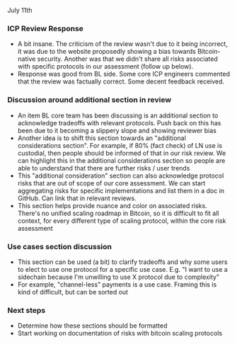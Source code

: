 July 11th

### ICP Review Response

- A bit insane. The criticism of the review wasn't due to it being incorrect, it was due to the website proposedly showing a bias towards Bitcoin-native security. Another was that we didn't share all risks associated with specific protocols in our assessment (follow up below).
- Response was good from BL side. Some core ICP engineers commented that the review was factually correct. Some decent feedback received.

### Discussion around additional section in review

- An item BL core team has been discussing is an additional section to acknowledge tradeoffs with relevant protocols. Push back on this has been due to it becoming a slippery slope and showing reviewer bias
- Another idea is to shift this section towards an "additional considerations section". For example, if 80% (fact check) of LN use is custodial, then people should be informed of that in our risk review. We can highlight this in the additional considerations section so people are able to understand that there are further risks / user trends
- This "additional consideration" section can also acknowledge protocol risks that are out of scope of our core assessment. We can start aggregating risks for specific implementations and list them in a doc in GitHub. Can link that in relevant reviews.
- This section helps provide nuance and color on associated risks. There's no unified scaling roadmap in Bitcoin, so it is difficult to fit all context, for every different type of scaling protocol, within the core risk assessment

### Use cases section discussion

- This section can be used (a bit) to clarify tradeoffs and why some users to elect to use one protocol for a specific use case. E.g. "I want to use a sidechain because I'm unwilling to use X protocol due to complexity"
- For example, "channel-less" payments is a use case. Framing this is kind of difficult, but can be sorted out

### Next steps

- Determine how these sections should be formatted
- Start working on documentation of risks with bitcoin scaling protocols
